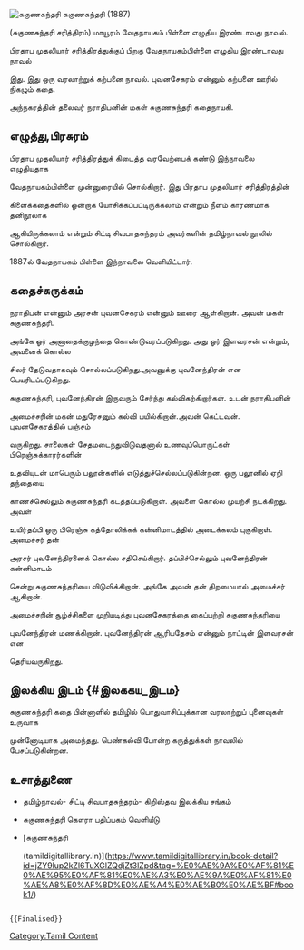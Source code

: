 ![சுகுணசுந்தரி](Sukuna1.png "சுகுணசுந்தரி") சுகுணசுந்தரி (1887)
(சுகுணசுந்தரி சரித்திரம்) மாயூரம் வேதநாயகம் பிள்ளை எழுதிய இரண்டாவது நாவல்.
பிரதாப முதலியார் சரித்திரத்துக்குப் பிறகு வேதநாயகம்பிள்ளை எழுதிய இரண்டாவது நாவல்
இது. இது ஒரு வரலாற்றுக் கற்பனை நாவல். புவனசேகரம் என்னும் கற்பனை ஊரில் நிகழும் கதை.
அந்நகரத்தின் தலைவர் நராதிபனின் மகள் சுகுணசுந்தரி கதைநாயகி.

## எழுத்து,பிரசுரம்

பிரதாப முதலியார் சரித்திரத்துக் கிடைத்த வரவேற்பைக் கண்டு இந்நாவலை எழுதியதாக
வேதநாயகம்பிள்ளை முன்னுரையில் சொல்கிறார். இது பிரதாப முதலியார் சரித்திரத்தின்
கிளைக்கதைகளில் ஒன்றாக யோசிக்கப்பட்டிருக்கலாம் என்றும் நீளம் காரணமாக தனிநூலாக
ஆகியிருக்கலாம் என்றும் சிட்டி சிவபாதசுந்தரம் அவர்களின் தமிழ்நாவல் நூலில் சொல்கிறார்.
1887ல் வேதநாயகம் பிள்ளை இந்நாவலை வெளியிட்டார்.

## கதைச்சுருக்கம்

நராதிபன் என்னும் அரசன் புவனசேகரம் என்னும் ஊரை ஆள்கிறான். அவன் மகள் சுகுணசுந்தரி.
அங்கே ஓர் அனாதைக்குழந்தை கொண்டுவரப்படுகிறது. அது ஓர் இளவரசன் என்றும், அவனைக் கொல்ல
சிலர் தேடுவதாகவும் சொல்லப்படுகிறது.அவனுக்கு புவனேந்திரன் என பெயரிடப்படுகிறது.
சுகுணசுந்தரி, புவனேந்திரன் இருவரும் சேர்ந்து கல்விகற்கிறார்கள். உடன் நராதிபனின்
அமைச்சரின் மகன் மதுரேசனும் கல்வி பயில்கிறான்.அவன் கெட்டவன். புவனசேகரத்தில் பஞ்சம்
வருகிறது. சாலைகள் சேதமடைந்துவிடுவதனால் உணவுப்பொருட்கள் பிரெஞ்சுக்காரர்களின்
உதவியுடன் மாபெரும் பலூன்களில் எடுத்துச்செல்லப்படுகின்றன. ஒரு பலூனில் ஏறி தந்தையை
காணச்செல்லும் சுகுணசுந்தரி கடத்தப்படுகிறாள். அவளை கொல்ல முயற்சி நடக்கிறது. அவள்
உயிர்தப்பி ஒரு பிரெஞ்சு கத்தோலிக்கக் கன்னிமாடத்தில் அடைக்கலம் புகுகிறாள். அமைச்சர் தன்
அரசர் புவனேந்திரனைக் கொல்ல சதிசெய்கிறார். தப்பிச்செல்லும் புவனேந்திரன் கன்னிமாடம்
சென்று சுகுணசுந்தரியை விடுவிக்கிறான். அங்கே அவன் தன் திறமையால் அமைச்சர் ஆகிறான்.
அமைச்சரின் சூழ்ச்சிகளை முறியடித்து புவனசேகரத்தை கைப்பற்றி சுகுணசுந்தரியை
புவனேந்திரன் மணக்கிறான். புவனேந்திரன் ஆரியதேசம் என்னும் நாட்டின் இளவரசன் என
தெரியவருகிறது.

## இலக்கிய இடம் {#இலககய_இடம}

சுகுணசுந்தரி கதை பின்னாளில் தமிழில் பொதுவாசிப்புக்கான வரலாற்றுப் புனைவுகள் உருவாக
முன்னோடியாக அமைந்தது. பெண்கல்வி போன்ற கருத்துக்கள் நாவலில் பேசப்படுகின்றன.

## உசாத்துணை

-   தமிழ்நாவல்- சிட்டி சிவபாதசுந்தரம்- கிறிஸ்தவ இலக்கிய சங்கம்
-   சுகுணசுந்தரி கௌரா பதிப்பகம் வெளியீடு
-   [சுகுணசுந்தரி
    (tamildigitallibrary.in)](https://www.tamildigitallibrary.in/book-detail?id=jZY9lup2kZl6TuXGlZQdjZt3lZpd&tag=%E0%AE%9A%E0%AF%81%E0%AE%95%E0%AF%81%E0%AE%A3%E0%AE%9A%E0%AF%81%E0%AE%A8%E0%AF%8D%E0%AE%A4%E0%AE%B0%E0%AE%BF#book1/)

```{=mediawiki}
{{Finalised}}
```
[Category:Tamil Content](Category:Tamil_Content "wikilink")
